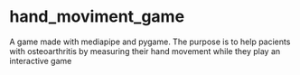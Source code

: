 # hand_moviment_game
A game made with mediapipe and pygame. The purpose is to help pacients with osteoarthritis by measuring their hand movement while they play an interactive game
